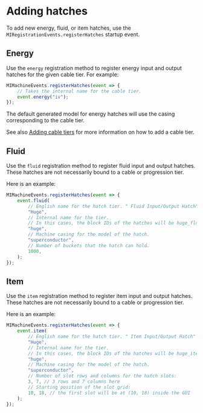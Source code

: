 # Adding hatches
To add new energy, fluid, or item hatches, use the `MIRegistrationEvents.registerHatches` startup event.

## Energy
Use the `energy` registration method to register energy input and output hatches for the given cable tier.
For example:
```js
MIMachineEvents.registerHatches(event => {
    // Takes the internal name for the cable tier.
    event.energy("iv");
});
```

The default generated model for energy hatches will use the casing corresponding to the cable tier.

See also [Adding cable tiers](ADDING_CABLE_TIERS.md) for more information on how to add a cable tier.

## Fluid
Use the `fluid` registration method to register fluid input and output hatches.
These hatches are not necessarily bound to a cable or progression tier.

Here is an example:
```js
MIMachineEvents.registerHatches(event => {
    event.fluid(
        // English name for the hatch tier. " Fluid Input/Output Hatch" will be added by MI.
        "Huge",
        // Internal name for the tier.
        // In this cases, the block IDs of the hatches will be huge_fluid_input_hatch and huge_fluid_output_hatch.
        "huge",
        // Machine casing for the model of the hatch.
        "superconductor",
        // Number of buckets that the hatch can hold.
        1000,
    );
});
```

## Item
Use the `item` registration method to register item input and output hatches.
These hatches are not necessarily bound to a cable or progression tier.

Here is an example:
```js
MIMachineEvents.registerHatches(event => {
    event.item(
        // English name for the hatch tier. " Item Input/Output Hatch" will be added by MI.
        "Huge",
        // Internal name for the tier.
        // In this cases, the block IDs of the hatches will be huge_item_input_hatch and huge_item_output_hatch.
        "huge",
        // Machine casing for the model of the hatch.
        "superconductor",
        // Number of slot rows and columns for the hatch slots:
        3, 7, // 3 rows and 7 columns here
        // Starting position of the slot grid:
        10, 18, // the first slot will be at (10, 18) inside the GUI
    );
});
```
